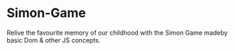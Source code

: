 # Simon-Game

Relive the favourite memory of our childhood with the Simon Game madeby basic Dom & other JS concepts.
